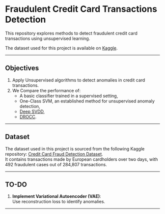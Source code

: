 # Fraudulent Credit Card Transactions Detection

This repository explores methods to detect fraudulent credit card transactions using unsupervised learning.

The dataset used for this project is available on [Kaggle](https://www.kaggle.com/datasets/mlg-ulb/creditcardfraud).

---

## Objectives

1. Apply Unsupervised algorithms to detect anomalies in credit card transactions.
2. We Compare the performance of:
   - A basic classifier trained in a supervised setting,
   - One-Class SVM, an established method for unsupervised anomaly detection,
   - [Deep SVDD](https://proceedings.mlr.press/v80/ruff18a.html),
   - [DROCC](https://arxiv.org/abs/2002.12718).

---

## Dataset

The dataset used in this project is sourced from the following Kaggle repository:
[Credit Card Fraud Detection Dataset](https://www.kaggle.com/datasets/mlg-ulb/creditcardfraud).  
It contains transactions made by European cardholders over two days, with 492 fraudulent cases out of 284,807 transactions.

---

## TO-DO

1. **Implement Variational Autoencoder (VAE)**:  
   Use reconstruction loss to identify anomalies.
---